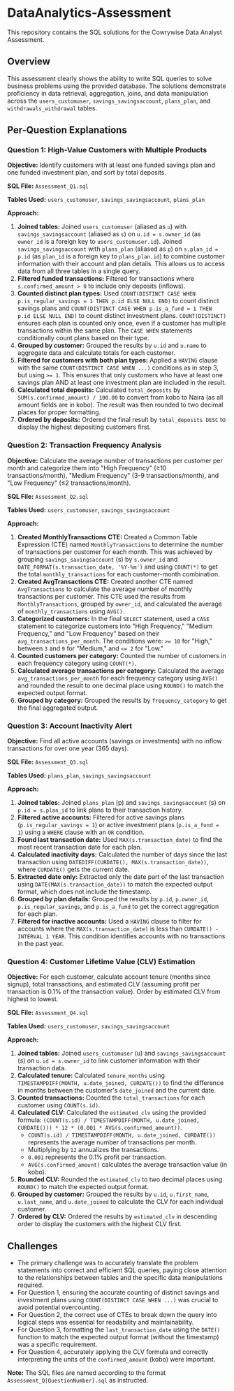 # DataAnalytics-Assessment
This repository contains the SQL solutions for the Cowrywise Data Analyst Assessment.

## Overview
This assessment clearly shows the ability to write SQL queries to solve business problems using the provided database. The solutions demonstrate proficiency in data retrieval, aggregation, joins, and data manipulation across the `users_customuser`, `savings_savingsaccount`, `plans_plan`, and `withdrawals_withdrawal` tables.

## Per-Question Explanations

### Question 1: High-Value Customers with Multiple Products

**Objective:** Identify customers with at least one funded savings plan and one funded investment plan, and sort by total deposits.

**SQL File:** `Assessment_Q1.sql`

**Tables Used:** `users_customuser`, `savings_savingsaccount`, `plans_plan`

**Approach:**

1.  **Joined tables:** Joined `users_customuser` (aliased as `u`) with `savings_savingsaccount` (aliased as `s`) on `u.id = s.owner_id` (as `owner_id` is a foreign key to `users_customuser.id`). Joined `savings_savingsaccount` with `plans_plan` (aliased as `p`) on `s.plan_id = p.id` (as `plan_id` is a foreign key to `plans_plan.id`) to combine customer information with their account and plan details. This allows us to access data from all three tables in a single query.
2.  **Filtered funded transactions:** Filtered for transactions where `s.confirmed_amount > 0` to include only deposits (inflows).
3.  **Counted distinct plan types:** Used `COUNT(DISTINCT CASE WHEN p.is_regular_savings = 1 THEN p.id ELSE NULL END)` to count distinct savings plans and `COUNT(DISTINCT CASE WHEN p.is_a_fund = 1 THEN p.id ELSE NULL END)` to count distinct investment plans. `COUNT(DISTINCT)` ensures each plan is counted only once, even if a customer has multiple transactions within the same plan. The `CASE WHEN` statements conditionally count plans based on their type.
4.  **Grouped by customer:** Grouped the results by `u.id` and `u.name` to aggregate data and calculate totals for each customer.
5.  **Filtered for customers with both plan types:** Applied a `HAVING` clause with the same `COUNT(DISTINCT CASE WHEN ...)` conditions as in step 3, but using `>= 1`. This ensures that only customers who have at least one savings plan AND at least one investment plan are included in the result.
6.  **Calculated total deposits:** Calculated `total_deposits` by `SUM(s.confirmed_amount) / 100.00` to convert from kobo to Naira (as all amount fields are in kobo). The result was then rounded to two decimal places for proper formatting.
7.  **Ordered by deposits:** Ordered the final result by `total_deposits DESC` to display the highest depositing customers first.

### Question 2: Transaction Frequency Analysis

**Objective:** Calculate the average number of transactions per customer per month and categorize them into "High Frequency" (≥10 transactions/month), "Medium Frequency" (3-9 transactions/month), and "Low Frequency" (≤2 transactions/month).

**SQL File:** `Assessment_Q2.sql`

**Tables Used:** `users_customuser`, `savings_savingsaccount`

**Approach:**

1.  **Created MonthlyTransactions CTE:** Created a Common Table Expression (CTE) named `MonthlyTransactions` to determine the number of transactions per customer for each month. This was achieved by grouping `savings_savingsaccount` (s) by `s.owner_id` and `DATE_FORMAT(s.transaction_date, '%Y-%m')` and using `COUNT(*)` to get the total `monthly_transactions` for each customer-month combination.
2.  **Created AvgTransactions CTE:** Created another CTE named `AvgTransactions` to calculate the average number of monthly transactions per customer. This CTE used the results from `MonthlyTransactions`, grouped by `owner_id`, and calculated the average of `monthly_transactions` using `AVG()`.
3.  **Categorized customers:** In the final `SELECT` statement, used a `CASE` statement to categorize customers into "High Frequency," "Medium Frequency," and "Low Frequency" based on their `avg_transactions_per_month`. The conditions were: `>= 10` for "High," between `3` and `9` for "Medium," and `<= 2` for "Low."
4.  **Counted customers per category:** Counted the number of customers in each frequency category using `COUNT(*)`.
5.  **Calculated average transactions per category:** Calculated the average `avg_transactions_per_month` for each frequency category using `AVG()` and rounded the result to one decimal place using `ROUND()` to match the expected output format.
6.  **Grouped by category:** Grouped the results by `frequency_category` to get the final aggregated output.

### Question 3: Account Inactivity Alert

**Objective:** Find all active accounts (savings or investments) with no inflow transactions for over one year (365 days).

**SQL File:** `Assessment_Q3.sql`

**Tables Used:** `plans_plan`, `savings_savingsaccount`

**Approach:**

1.  **Joined tables:** Joined `plans_plan` (p) and `savings_savingsaccount` (s) on `p.id = s.plan_id` to link plans to their transaction history.
2.  **Filtered active accounts:** Filtered for active savings plans (`p.is_regular_savings = 1`) or active investment plans (`p.is_a_fund = 1`) using a `WHERE` clause with an `OR` condition.
3.  **Found last transaction date:** Used `MAX(s.transaction_date)` to find the most recent transaction date for each plan.
4.  **Calculated inactivity days:** Calculated the number of days since the last transaction using `DATEDIFF(CURDATE(), MAX(s.transaction_date))`, where `CURDATE()` gets the current date.
5.  **Extracted date only:** Extracted only the date part of the last transaction using `DATE(MAX(s.transaction_date))` to match the expected output format, which does not include the timestamp.
6.  **Grouped by plan details:** Grouped the results by `p.id`, `p.owner_id`, `p.is_regular_savings`, and `p.is_a_fund` to get the correct aggregation for each plan.
7.  **Filtered for inactive accounts:** Used a `HAVING` clause to filter for accounts where the `MAX(s.transaction_date)` is less than `CURDATE() - INTERVAL 1 YEAR`. This condition identifies accounts with no transactions in the past year.

### Question 4: Customer Lifetime Value (CLV) Estimation

**Objective:** For each customer, calculate account tenure (months since signup), total transactions, and estimated CLV (assuming profit per transaction is 0.1% of the transaction value). Order by estimated CLV from highest to lowest.

**SQL File:** `Assessment_Q4.sql`

**Tables Used:** `users_customuser`, `savings_savingsaccount`

**Approach:**

1.  **Joined tables:** Joined `users_customuser` (u) and `savings_savingsaccount` (s) on `u.id = s.owner_id` to link customer information with their transaction data.
2.  **Calculated tenure:** Calculated `tenure_months` using `TIMESTAMPDIFF(MONTH, u.date_joined, CURDATE())` to find the difference in months between the customer's `date_joined` and the current date.
3.  **Counted transactions:** Counted the `total_transactions` for each customer using `COUNT(s.id)`.
4.  **Calculated CLV:** Calculated the `estimated_clv` using the provided formula: `(COUNT(s.id) / TIMESTAMPDIFF(MONTH, u.date_joined, CURDATE())) * 12 * (0.001 * AVG(s.confirmed_amount))`.
    * `COUNT(s.id) / TIMESTAMPDIFF(MONTH, u.date_joined, CURDATE())` represents the average number of transactions per month.
    * Multiplying by `12` annualizes the transactions.
    * `0.001` represents the 0.1% profit per transaction.
    * `AVG(s.confirmed_amount)` calculates the average transaction value (in kobo).
5.  **Rounded CLV:** Rounded the `estimated_clv` to two decimal places using `ROUND()` to match the expected output format.
6.  **Grouped by customer:** Grouped the results by `u.id`, `u.first_name`, `u.last_name`, and `u.date_joined` to calculate the CLV for each individual customer.
7.  **Ordered by CLV:** Ordered the results by `estimated_clv` in descending order to display the customers with the highest CLV first.

## Challenges

* The primary challenge was to accurately translate the problem statements into correct and efficient SQL queries, paying close attention to the relationships between tables and the specific data manipulations required.
* For Question 1, ensuring the accurate counting of distinct savings and investment plans using `COUNT(DISTINCT CASE WHEN ...)` was crucial to avoid potential overcounting.
* For Question 2, the correct use of CTEs to break down the query into logical steps was essential for readability and maintainability.
* For Question 3, formatting the `last_transaction_date` using the `DATE()` function to match the expected output format (without the timestamp) was a specific requirement.
* For Question 4, accurately applying the CLV formula and correctly interpreting the units of the `confirmed_amount` (kobo) were important.


**Note:** The SQL files are named according to the format `Assessment_Q[QuestionNumber].sql` as instructed.
